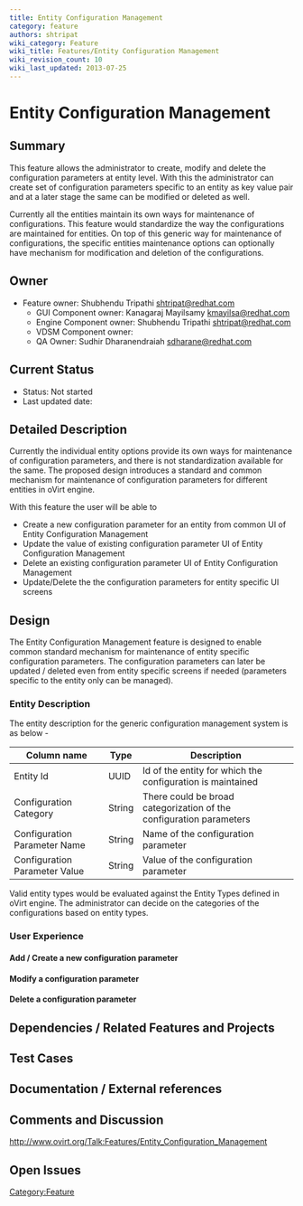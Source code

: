 ```yaml
---
title: Entity Configuration Management
category: feature
authors: shtripat
wiki_category: Feature
wiki_title: Features/Entity Configuration Management
wiki_revision_count: 10
wiki_last_updated: 2013-07-25
---
```


# Entity Configuration Management

## Summary

This feature allows the administrator to create, modify and delete the configuration parameters at entity level. With this the administrator can create set of configuration parameters specific to an entity as key value pair and at a later stage the same can be modified or deleted as well.

Currently all the entities maintain its own ways for maintenance of configurations. This feature would standardize the way the configurations are maintained for entities. On top of this generic way for maintenance of configurations, the specific entities maintenance options can optionally have mechanism for modification and deletion of the configurations.

## Owner

*   Feature owner: Shubhendu Tripathi <shtripat@redhat.com>
    -   GUI Component owner: Kanagaraj Mayilsamy <kmayilsa@redhat.com>
    -   Engine Component owner: Shubhendu Tripathi <shtripat@redhat.com>
    -   VDSM Component owner:
    -   QA Owner: Sudhir Dharanendraiah <sdharane@redhat.com>

## Current Status

*   Status: Not started
*   Last updated date:

## Detailed Description

Currently the individual entity options provide its own ways for maintenance of configuration parameters, and there is not standardization available for the same. The proposed design introduces a standard and common mechanism for maintenance of configuration parameters for different entities in oVirt engine.

With this feature the user will be able to

*   Create a new configuration parameter for an entity from common UI of Entity Configuration Management
*   Update the value of existing configuration parameter UI of Entity Configuration Management
*   Delete an existing configuration parameter UI of Entity Configuration Management
*   Update/Delete the the configuration parameters for entity specific UI screens

## Design

The Entity Configuration Management feature is designed to enable common standard mechanism for maintenance of entity specific configuration parameters. The configuration parameters can later be updated / deleted even from entity specific screens if needed (parameters specific to the entity only can be managed).

### Entity Description

The entity description for the generic configuration management system is as below -

| Column name                   | Type   | Description                                                         |
|-------------------------------|--------|---------------------------------------------------------------------|
| Entity Id                     | UUID   | Id of the entity for which the configuration is maintained          |
| Configuration Category        | String | There could be broad categorization of the configuration parameters |
| Configuration Parameter Name  | String | Name of the configuration parameter                                 |
| Configuration Parameter Value | String | Value of the configuration parameter                                |

Valid entity types would be evaluated against the Entity Types defined in oVirt engine. The administrator can decide on the categories of the configurations based on entity types.

### User Experience

#### Add / Create a new configuration parameter

#### Modify a configuration parameter

#### Delete a configuration parameter

## Dependencies / Related Features and Projects

## Test Cases

## Documentation / External references

## Comments and Discussion

<http://www.ovirt.org/Talk:Features/Entity_Configuration_Management>

## Open Issues

<Category:Feature>
